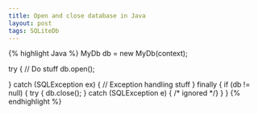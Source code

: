 ```yaml
---
title: Open and close database in Java
layout: post
tags: SQLiteDb
---
```


{% highlight Java %}
MyDb db = new MyDb(context);
  
try {
    // Do stuff
    db.open();


} catch (SQLException ex) {
    // Exception handling stuff
} finally {
    if (db != null) {
        try {
            db.close();
        } catch (SQLException e) { /* ignored */}
    }
}
{% endhighlight %}
